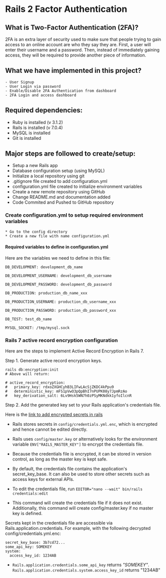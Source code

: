 # Rails 2 Factor Authentication

##  What is Two-Factor Authentication (2FA)?
2FA is an extra layer of security used to make sure that people trying to gain access to an online account are who they say they are. First, a user will enter their username and a password. Then, instead of immediately gaining access, they will be required to provide another piece of information.

## What we have implemented in this project?
	- User Signup
	- User Login via password
	- Enable/Disable 2FA Authentication from dashboard
	- 2FA Login and access dashboard

## Required dependencies: 
  * Ruby is installed (v 3.1.2)  
  * Rails is installed (v 7.0.4)  
  * MySQL is installed
  * Git is installed

## Major steps are followed to create/setup:
  * Setup a new Rails app
  * Database configuration setup (using MySQL)
  * Initialize a local repository using git
  * .gitignore file created to add configuration.yml
  * configuration.yml file created to initialize environment variables  
  * Create a new remote repository using GitHub  
  * Change README.md and documentation added
  * Code Commited and Pushed to GitHub repository

### Create configuration.yml to setup required environment variables
	* Go to the config directory
	* Create a new file with name configuration.yml

#### Required variables to define in configuration.yml
Here are the variables we need to define in this file:
```
DB_DEVELOPMENT: development_db_name

DB_DEVELOPMENT_USERNAME: development_db_username

DB_DEVELOPMENT_PASSWORD: development_db_password

DB_PRODUCTION: production_db_name_xxx

DB_PRODUCTION_USERNAME: production_db_username_xxx

DB_PRODUCTION_PASSWORD: production_db_password_xxx

DB_TEST: test_db_name

MYSQL_SOCKET: /tmp/mysql.sock
```

### Rails 7 active record encryption configuration 
Here are the steps to implement Active Record Encryption in Rails 7.

Step 1. Generate active record encryption keys.

``````
rails db:encryption:init
# Above will return:

# active_record_encryption:
#   primary_key: rdxoZXGHCyhB3LIFwLAcSjZKDC4kPpu9
#   deterministic_key: mFS1pVwO3pQpBhI7nPUPK08y7JpmRzAo
#   key_derivation_salt: 6Lv9Hsk5WN7h0zPSyMKNdkk1yfoIlcnR
``````

Step 2. Add the generated key set to your Rails application's credentials file.

Here is the [link to add encrypted secrets in rails](https://edgeguides.rubyonrails.org/security.html#custom-credentials)


- Rails stores secrets in `config/credentials.yml.enc`, which is encrypted and hence cannot be edited directly. 

- Rails uses `config/master.key` or alternatively looks for the environment variable `ENV["RAILS_MASTER_KEY"]` to encrypt the credentials file. 

- Because the credentials file is encrypted, it can be stored in version control, as long as the master key is kept safe.

- By default, the credentials file contains the application's secret_key_base. It can also be used to store other secrets such as access keys for external APIs.

- To edit the credentials file, run `EDITOR="nano --wait" bin/rails credentials:edit`

- This command will create the credentials file if it does not exist. Additionally, this command will create config/master.key if no master key is defined.

Secrets kept in the credentials file are accessible via Rails.application.credentials. For example, with the following decrypted config/credentials.yml.enc:

````
secret_key_base: 3b7cd72...
some_api_key: SOMEKEY
system:
  access_key_id: 1234AB
````

- `Rails.application.credentials.some_api_key` returns *"SOMEKEY"*. `Rails.application.credentials.system.access_key_id` returns "1234AB"


